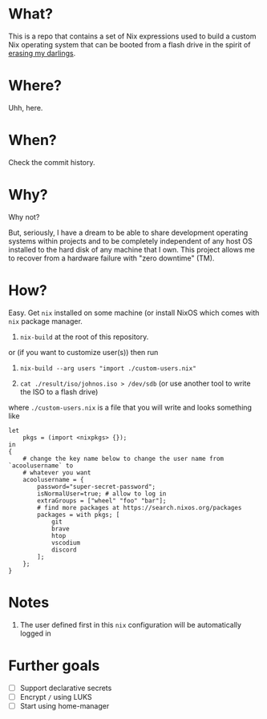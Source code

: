 # What?
This is a repo that contains a set of Nix expressions used to build a custom 
Nix operating system that can be booted from a flash drive in the spirit of
[erasing my darlings](https://grahamc.com/blog/erase-your-darlings).

# Where?
Uhh, here.

# When?

Check the commit history.

# Why?
Why not?

But, seriously, I have a dream to be able to share development operating systems
within projects and to be completely independent of any host OS installed to the 
hard disk of any machine that I own. This project allows me to recover from a 
hardware failure with "zero downtime" (TM).

# How?
Easy. Get `nix` installed on some machine (or install NixOS which comes with `nix`
package manager. 

1. `nix-build` at the root of this repository.

or (if you want to customize user(s)) then run

1. `nix-build --arg users "import ./custom-users.nix"`

2. `cat ./result/iso/johnos.iso > /dev/sdb` (or use another tool to write the ISO to a flash drive)

where `./custom-users.nix` is a file that you will write and looks something like

```
let
	pkgs = (import <nixpkgs> {});
in
{
	# change the key name below to change the user name from `acoolusername` to
	# whatever you want
	acoolusername = {
		password="super-secret-password";
		isNormalUser=true; # allow to log in
		extraGroups = ["wheel" "foo" "bar"];
		# find more packages at https://search.nixos.org/packages
		packages = with pkgs; [
			git	
			brave
			htop
			vscodium
			discord
		];
	};
}
```

# Notes
1. The user defined first in this `nix` configuration will be automatically logged in

# Further goals
- [ ] Support declarative secrets
- [ ] Encrypt `/` using LUKS
- [ ] Start using home-manager
